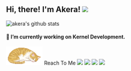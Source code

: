 <h2>Hi, there! I'm Akera! <img src="https://github.githubassets.com/images/mona-whisper.gif" height="30" /></h2>

![akera's github stats](https://github-readme-stats.vercel.app/api?username=oiakera&bg_color=000&show_icons=true&count_private=true&hide_border=true&text_color=fffafa&title_color=ff0000&include_all_commits=true)

#### 🔨 I’m currently working on Kernel Development.

<img height="50" src="https://raw.githubusercontent.com/oiakera/oiakera/main/assets/cat.gif"/> Reach To Me
[![](https://img.shields.io/badge/-Gmail-c14438?style=flat-square&logo=gmail&logoColor=white)](mailto:vishal.rockstar7011@gmail.com)
[![](https://img.shields.io/badge/-Twitter-1C9CEA?style=flat-square&logo=twitter&logoColor=white)](https://mobile.twitter.com/oiakera)
[![](https://img.shields.io/badge/-Instagram-c13584?style=flat-square&logo=instagram&logoColor=white)](https://www.instagram.com/oiakera)
[![](https://img.shields.io/badge/Telegram-2CA5E0?style=flat-square&logo=telegram&logoColor=white)](https://t.me/akeraREL)
